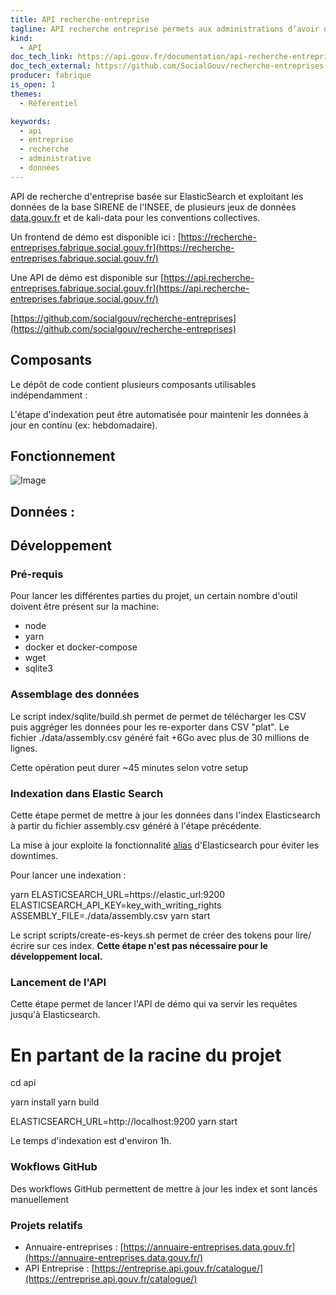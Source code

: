 ```yaml
---
title: API recherche-entreprise
tagline: API recherche entreprise permets aux administrations d’avoir des informations relatives aux entreprises en France.
kind:
  - API
doc_tech_link: https://api.gouv.fr/documentation/api-recherche-entreprises
doc_tech_external: https://github.com/SocialGouv/recherche-entreprises
producer: fabrique
is_open: 1
themes:
  - Référentiel

keywords:
  - api
  - entreprise
  - recherche
  - administrative
  - données
---
```


API de recherche d'entreprise basée sur ElasticSearch et exploitant les données de la base SIRENE de l'INSEE, de plusieurs jeux de données [data.gouv.fr](http://data.gouv.fr/) et de kali-data pour les conventions collectives.

Un frontend de démo est disponible ici : [https://recherche-entreprises.fabrique.social.gouv.fr](https://recherche-entreprises.fabrique.social.gouv.fr/)

Une API de démo est disponible sur [https://api.recherche-entreprises.fabrique.social.gouv.fr](https://api.recherche-entreprises.fabrique.social.gouv.fr/)

[https://github.com/socialgouv/recherche-entreprises](https://github.com/socialgouv/recherche-entreprises)

## Composants

Le dépôt de code contient plusieurs composants utilisables indépendamment :

L'étape d'indexation peut être automatisée pour maintenir les données à jour en continu (ex: hebdomadaire).

## Fonctionnement

![Image](/images/guides/API_recherche-entreprise_1.jpeg)

## Données :

## Développement

### Pré-requis

Pour lancer les différentes parties du projet, un certain nombre d'outil doivent être présent sur la machine:

- node
- yarn
- docker et docker-compose
- wget
- sqlite3

### Assemblage des données

Le script index/sqlite/build.sh permet de permet de télécharger les CSV puis aggréger les données pour les re-exporter dans CSV "plat". Le fichier ./data/assembly.csv généré fait +6Go avec plus de 30 millions de lignes.

Cette opération peut durer ~45 minutes selon votre setup

### Indexation dans Elastic Search

Cette étape permet de mettre à jour les données dans l'index Elasticsearch à partir du fichier assembly.csv généré à l'étape précédente.

La mise à jour exploite la fonctionnalité [alias](https://www.elastic.co/guide/en/elasticsearch/reference/7.16/aliases.html) d'Elasticsearch pour éviter les downtimes.

Pour lancer une indexation :

yarn
ELASTICSEARCH_URL=https://elastic_url:9200 ELASTICSEARCH_API_KEY=key_with_writing_rights ASSEMBLY_FILE=./data/assembly.csv yarn start

Le script scripts/create-es-keys.sh permet de créer des tokens pour lire/écrire sur ces index. **Cette étape n'est pas nécessaire pour le développement local.**

### Lancement de l'API

Cette étape permet de lancer l'API de démo qui va servir les requêtes jusqu'à Elasticsearch.

# En partant de la racine du projet

cd api

yarn install
yarn build

ELASTICSEARCH_URL=http://localhost:9200 yarn start

Le temps d'indexation est d'environ 1h.

### Wokflows GitHub

Des workflows GitHub permettent de mettre à jour les index et sont lancés manuellement

### Projets relatifs

- Annuaire-entreprises : [https://annuaire-entreprises.data.gouv.fr](https://annuaire-entreprises.data.gouv.fr/)
- API Entreprise : [https://entreprise.api.gouv.fr/catalogue/](https://entreprise.api.gouv.fr/catalogue/)
